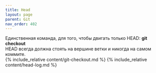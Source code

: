 ```yaml
---
title: Head
layout: page
parent: Git
nav_order: 402
---
```

Единственная команда, для того, чтобы двигать только HEAD: **git checkout**  
HEAD всегда должна стоять на вершине ветки и никогда на самом коммите.  
{% include_relative content/git-checkout.md %}
{% include_relative content/head-log.md %}